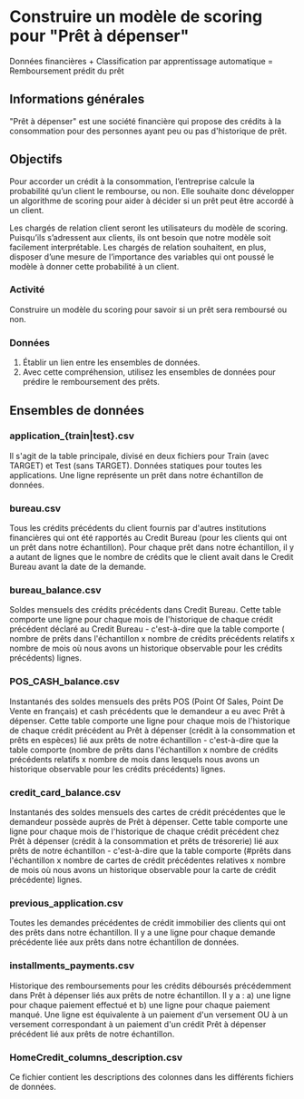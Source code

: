 # Construire un modèle de scoring pour "Prêt à dépenser"

Données financières + Classification par apprentissage automatique = Remboursement prédit du prêt

## Informations générales

"Prêt à dépenser" est une société financière qui propose des crédits à la consommation pour des personnes ayant peu ou pas d'historique de prêt.

## Objectifs

Pour accorder un crédit à la consommation, l’entreprise calcule la probabilité qu’un client le rembourse, ou non. Elle souhaite donc développer un algorithme de scoring pour aider à décider si un prêt peut être accordé à un client.

Les chargés de relation client seront les utilisateurs du modèle de scoring. Puisqu’ils s’adressent aux clients, ils ont besoin que notre modèle soit facilement interprétable. Les chargés de relation souhaitent, en plus, disposer d’une mesure de l’importance des variables qui ont poussé le modèle à donner cette probabilité à un client.

### Activité

Construire un modèle du scoring pour savoir si un prêt sera remboursé ou non.

### Données

1) Établir un lien entre les ensembles de données.
2) Avec cette compréhension, utilisez les ensembles de données pour prédire le remboursement des prêts.

## Ensembles de données

### application_{train|test}.csv

Il s'agit de la table principale, divisé en deux fichiers pour Train (avec TARGET) et Test (sans TARGET). Données statiques pour toutes les applications. Une ligne représente un prêt dans notre échantillon de données.

### bureau.csv

Tous les crédits précédents du client fournis par d'autres institutions financières qui ont été rapportés au Credit Bureau (pour les clients qui ont un prêt dans notre échantillon). Pour chaque prêt dans notre échantillon, il y a autant de lignes que le nombre de crédits que le client avait dans le Credit Bureau avant la date de la demande.

### bureau_balance.csv

Soldes mensuels des crédits précédents dans Credit Bureau. Cette table comporte une ligne pour chaque mois de l'historique de chaque crédit précédent déclaré au Credit Bureau - c'est-à-dire que la table comporte ( nombre de prêts dans l'échantillon x nombre de crédits précédents relatifs x nombre de mois où nous avons un historique observable pour les crédits précédents) lignes.

### POS_CASH_balance.csv

Instantanés des soldes mensuels des prêts POS (Point Of Sales, Point De Vente en français) et cash précédents que le demandeur a eu avec Prêt à dépenser. Cette table comporte une ligne pour chaque mois de l'historique de chaque crédit précédent au Prêt à dépenser (crédit à la consommation et prêts en espèces) lié aux prêts de notre échantillon - c'est-à-dire que la table comporte (nombre de prêts dans l'échantillon x nombre de crédits précédents relatifs x nombre de mois dans lesquels nous avons un historique observable pour les crédits précédents) lignes.

### credit_card_balance.csv

Instantanés des soldes mensuels des cartes de crédit précédentes que le demandeur possède auprès de Prêt à dépenser. Cette table comporte une ligne pour chaque mois de l'historique de chaque crédit précédent chez Prêt à dépenser (crédit à la consommation et prêts de trésorerie) lié aux prêts de notre échantillon - c'est-à-dire que la table comporte (#prêts dans l'échantillon x nombre de cartes de crédit précédentes relatives x nombre de mois où nous avons un historique observable pour la carte de crédit précédente) lignes.

### previous_application.csv

Toutes les demandes précédentes de crédit immobilier des clients qui ont des prêts dans notre échantillon. Il y a une ligne pour chaque demande précédente liée aux prêts dans notre échantillon de données.

### installments_payments.csv

Historique des remboursements pour les crédits déboursés précédemment dans Prêt à dépenser liés aux prêts de notre échantillon. Il y a :
a) une ligne pour chaque paiement effectué et
b) une ligne pour chaque paiement manqué.
Une ligne est équivalente à un paiement d'un versement OU à un versement correspondant à un paiement d'un crédit Prêt à dépenser précédent lié aux prêts de notre échantillon.

### HomeCredit_columns_description.csv

Ce fichier contient les descriptions des colonnes dans les différents fichiers de données.

